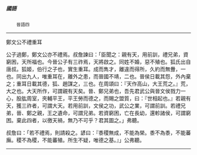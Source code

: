 

##### 國語
　　`晉語四`

* * *

鄭文公不禮重耳

公子過鄭，鄭文公亦不禮焉。叔詹諫曰：「臣聞之：親有天，用前訓，禮兄弟，資窮困，天所福也。今晉公子有三祚焉，天將啟之。同姓不婚，惡不殖也。狐氏出自唐叔。狐姬，伯行之子也，實生重耳。成而雋才，離違而得所，久約而無釁，一也。同出九人，唯重耳在，離外之患，而晉國不靖，二也。晉侯日載其怨，外內棄之；重耳日載其德，狐、趙謀之，三也。在周頌曰：『天作高山，大王荒之。』荒，大之也。大天所作，可謂親有天矣。晉、鄭兄弟也，吾先君武公與晉文侯戮力一心，股肱周室，夾輔平王，平王勞而德之，而賜之盟質，曰：『世相起也。』若親有天，獲三祚者，可謂大天。若用前訓，文侯之功，武公之業，可謂前訓。若禮兄弟，晉、鄭之親，王之遺命，可謂兄弟。若資窮困，亡在長幼，還軫諸侯，可謂窮困。棄此四者，以徼天禍，無乃不可乎？君其圖之。」弗聽。

叔詹曰：「若不禮焉，則請殺之。諺曰：『黍稷無成，不能為榮。黍不為黍，不能蕃廡。稷不為稷，不能蕃殖。所生不疑，唯德之基。』」公弗聽。

* * *

